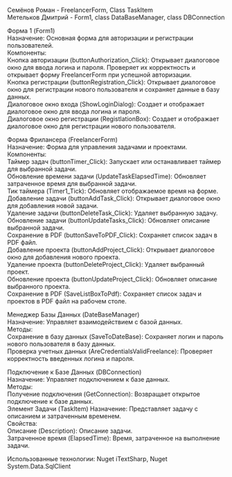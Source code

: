 Семёнов Роман - FreelancerForm, Class TaskItem  
Метельков Дмитрий - Form1, class DataBaseManager, class DBConnection  
  
  
Форма 1 (Form1)  
Назначение: Основная форма для авторизации и регистрации пользователей.  
Компоненты:  
Кнопка авторизации (buttonAuthorization_Click): Открывает диалоговое окно для ввода логина и пароля. Проверяет их корректность и открывает форму FreelancerForm при успешной авторизации.  
Кнопка регистрации (buttonRegistration_Click): Открывает диалоговое окно для регистрации нового пользователя и сохраняет данные в базу данных.  
Диалоговое окно входа (ShowLoginDialog): Создает и отображает диалоговое окно для ввода логина и пароля.  
Диалоговое окно регистрации (RegistlationBox): Создает и отображает диалоговое окно для регистрации нового пользователя.  
   
Форма Фрилансера (FreelancerForm)  
Назначение: Форма для управления задачами и проектами.  
Компоненты:  
Таймер задач (buttonTimer_Click): Запускает или останавливает таймер для выбранной задачи.  
Обновление времени задачи (UpdateTaskElapsedTime): Обновляет затраченное время для выбранной задачи.  
Тик таймера (Timer1_Tick): Обновляет отображаемое время на форме.  
Добавление задачи (buttonAddTask_Click): Открывает диалоговое окно для добавления новой задачи.  
Удаление задачи (buttonDeleteTask_Click): Удаляет выбранную задачу.  
Обновление задачи (buttonUpdateTasks_Click): Обновляет описание выбранной задачи.  
Сохранение в PDF (buttonSaveToPDF_Click): Сохраняет список задач в PDF файл.  
Добавление проекта (buttonAddProject_Click): Открывает диалоговое окно для добавления нового проекта.  
Удаление проекта (buttonDeleteProject_Click): Удаляет выбранный проект.  
Обновление проекта (buttonUpdateProject_Click): Обновляет описание выбранного проекта.  
Сохранение в PDF (SaveListBoxToPdf): Сохраняет список задач и проектов в PDF файл на рабочем столе.   
  
Менеджер Базы Данных (DateBaseManager)  
Назначение: Управляет взаимодействием с базой данных.  
Методы:  
Сохранение в базу данных (SaveToDateBase): Сохраняет логин и пароль нового пользователя в базу данных.  
Проверка учетных данных (AreCredentialsValidFreelance): Проверяет корректность введенных логина и пароля.
   
Подключение к Базе Данных (DBConnection)   
Назначение: Управляет подключением к базе данных.  
Методы:  
Получение подключения (GetConnection): Возвращает открытое подключение к базе данных.  
Элемент Задачи (TaskItem) 
Назначение: Представляет задачу с описанием и затраченным временем.  
Свойства:  
Описание (Description): Описание задачи.  
Затраченное время (ElapsedTime): Время, затраченное на выполнение задачи.  


Использованные технологии: Nuget iTextSharp, Nuget System.Data.SqlClient
